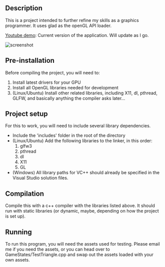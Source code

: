 ## Description
This is a project intended to further refine my skills as a graphics programmer. It uses glad as the openGL API loader.

[Youtube demo](https://youtu.be/QQPFWqiJHG4): Current version of the application. Will update as I go.

![screenshot]

[screenshot]: https://media.giphy.com/media/Vdo8F6Fky7APJDrS4w/giphy.gif

## Pre-installation
Before compiling the project, you will need to:
1. Install latest drivers for your GPU
1. Install all OpenGL libraries needed for development
1. (Linux/Ubuntu) Install other related libraries, including X11, dl, pthread, GLFW, and basically anything the compiler asks later...

## Project setup
For this to work, you will need to include several library dependencies.
* Include the 'includes' folder in the root of the directory
* (Linux/Ubuntu) Add the following libraries to the linker, in this order: 
  1. glfw3
  1. pthread
  1. dl
  1. X11
  1. GL
* (Windows) All library paths for VC++ should already be specified in the Visual Studio solution files.

## Compilation
Compile this with a c++ compiler with the libraries listed above. It should run with static libraries (or dynamic, maybe, depending on how the project is set up).

## Running
To run this program, you will need the assets used for testing. Please email me if you need the assets, or you can head over to GameStates/TestTriangle.cpp and swap out the assets loaded with your own assets.